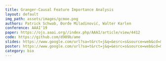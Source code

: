 ```yaml
---
title: Granger-Causal Feature Importance Analysis
layout: default
img_path: assets/images/gcmoe.png
authors: Patrick Schwab, Đorđe Miladinović, Walter Karlen
conference: AAAI'19
paper: https://ojs.aaai.org//index.php/AAAI/article/view/4412
code: https://github.com/d909b/ame
slides: https://www.google.com/url?sa=t&rct=j&q=&esrc=s&source=web&cd=&ved=2ahUKEwjp_O-o7__uAhUKmYsKHX93BPMQFjABegQIAxAD&url=http%3A%2F%2Fschwabpatrick.com%2Fpresentations%2FAAAI19-AME-presentation.pdf&usg=AOvVaw1fHo_rmiq6SZJ-ShfBnNLf
poster: https://www.google.com/url?sa=t&rct=j&q=&esrc=s&source=web&cd=&ved=2ahUKEwiEwpez7__uAhUEmYsKHTvPDOEQFjACegQIARAD&url=http%3A%2F%2Fschwabpatrick.com%2Fposters%2FAAAI19-AME-poster1-28Jan2019.pdf&usg=AOvVaw368Wr0iB-Y4ipj5PwIyZR-
category: bio
---
```

